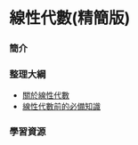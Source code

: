 # 線性代數(精簡版)

### 簡介

### 整理大綱
 - [關於線性代數](https://mirdex.github.io/Linear_Algebra_Simple/關於線性代數.slides.html)
 - [線性代數前的必備知識](https://mirdex.github.io/Linear_Algebra_Simple/線性代數前的必備知識.slides.html)
### 學習資源

